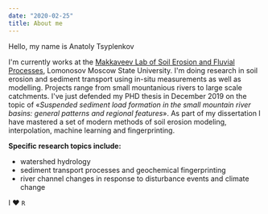 ```yaml
---
date: "2020-02-25"
title: About me
---
```


Hello, my name is Anatoly Tsyplenkov

I'm currently works at the [Makkaveev Lab of Soil Erosion and Fluvial Processes](https://makkaveevlab.com), Lomonosov Moscow State University. I'm doing research in soil erosion and sediment transport using in-situ measurements as well as modelling. Projects range from small mountanious rivers to large scale catchments. I've just defended my PHD thesis in December 2019 on the topic of «*Suspended sediment load formation in the small mountain river basins: general patterns and regional features*». As part of my dissertation I have mastered a set of modern methods of soil erosion modeling, interpolation, machine learning and fingerprinting.

**Specific research topics include:**

* watershed hydrology
* sediment transport processes and geochemical fingerprinting
* river channel changes in response to disturbance events and climate change

I :heart: `R`

